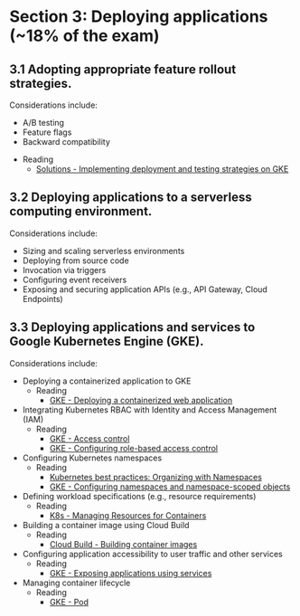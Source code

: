 # Section 3: Deploying applications (~18% of the exam)

## 3.1 Adopting appropriate feature rollout strategies.

Considerations include:

<!-- * Blue/green deployments -->
* A/B testing
* Feature flags
* Backward compatibility
<!-- * Traffic-splitting deployments
    * Reading
        * [AppEngine - Spliting Traffic](https://cloud.google.com/appengine/docs/standard/python/splitting-traffic)
* Rolling deployments
    * Reading
        * [Compute Engine - Automatically rolling out updates to instances in a MIG](https://cloud.google.com/compute/docs/instance-groups/rolling-out-updates-to-managed-instance-groups)
        * [GKE - Performing rolling updates](https://cloud.google.com/kubernetes-engine/docs/how-to/updating-apps)
* Canary deployments
    * Reading
        * [Solutions - Automating Canary Analysis on Google Kubernetes Engine with Spinnaker](https://cloud.google.com/solutions/automated-canary-analysis-kubernetes-engine-spinnaker)
    * Video
        * [Canary Deployments With Istio and Kubernetes Using Spinnaker (Cloud Next '19)](https://www.youtube.com/watch?v=CmZWau04ZS4) -->
* Reading
    * [Solutions - Implementing deployment and testing strategies on GKE](https://cloud.google.com/solutions/implementing-deployment-and-testing-strategies-on-gke)

<!-- ## 3.2 Deploying applications and services on Compute Engine.

Considerations include:

* Installing an application into a virtual machine (VM)
    * Reading
        * [Compute Engine - Running startup scripts](https://cloud.google.com/compute/docs/startupscript)
* Managing service accounts for VMs
    * Reading
        * [Compute Engine - Service accounts](https://cloud.google.com/compute/docs/access/service-accounts)
* Bootstrapping applications
    * Reading
        * [Compute Engine - Running startup scripts](https://cloud.google.com/compute/docs/startupscript)
* Exporting application logs and metrics
    * Reading
        * [Operations Suite - Overview of logs exports](https://cloud.google.com/logging/docs/export)
        * [Cloud Monitoring metric export](https://cloud.google.com/solutions/stackdriver-monitoring-metric-export)
* Managing Compute Engine VM images and binaries
    * Reading
        * [Compute Engine - Images](https://cloud.google.com/compute/docs/images)
        * [Compute Engine - Image management best practices](https://cloud.google.com/compute/docs/images/image-management-best-practices) -->

## 3.2 Deploying applications to a serverless computing environment.

Considerations include:

* Sizing and scaling serverless environments
* Deploying from source code
* Invocation via triggers
* Configuring event receivers
* Exposing and securing application APIs (e.g., API Gateway, Cloud Endpoints)

## 3.3 Deploying applications and services to Google Kubernetes Engine (GKE).

Considerations include:

* Deploying a containerized application to GKE
    * Reading
        * [GKE - Deploying a containerized web application](https://cloud.google.com/kubernetes-engine/docs/tutorials/hello-app)
* Integrating Kubernetes RBAC with Identity and Access Management (IAM)
    * Reading
        * [GKE - Access control](https://cloud.google.com/kubernetes-engine/docs/concepts/access-control)
        * [GKE - Configuring role-based access control](https://cloud.google.com/kubernetes-engine/docs/how-to/role-based-access-control)
* Configuring Kubernetes namespaces
    * Reading
        * [Kubernetes best practices: Organizing with Namespaces](https://cloud.google.com/blog/products/containers-kubernetes/kubernetes-best-practices-organizing-with-namespaces)
        * [GKE - Configuring namespaces and namespace-scoped objects](https://cloud.google.com/kubernetes-engine/docs/add-on/config-sync/how-to/namespace-scoped-objects)
* Defining workload specifications (e.g., resource requirements)
    * Reading
        * [K8s - Managing Resources for Containers](https://kubernetes.io/docs/concepts/configuration/manage-resources-containers/)
* Building a container image using Cloud Build
    * Reading
        * [Cloud Build - Building container images](https://cloud.google.com/build/docs/building/build-containers)
* Configuring application accessibility to user traffic and other services
    * Reading
        * [GKE - Exposing applications using services](https://cloud.google.com/kubernetes-engine/docs/how-to/exposing-apps)
* Managing container lifecycle
    * Reading
        * [GKE - Pod](https://cloud.google.com/kubernetes-engine/docs/concepts/pod)
<!-- * Define Kubernetes resources and configurations
    * Reading
        * [K8s - Managing Resources](https://kubernetes.io/docs/concepts/cluster-administration/manage-deployment/) -->

<!-- ## 3.4 Deploying a Cloud Function.

Considerations include:

* Cloud Functions that are triggered via an event from Google Cloud services (e.g., Pub/Sub, Cloud Storage objects)
    * [Cloud Functions - Events and Triggers](https://cloud.google.com/functions/docs/concepts/events-triggers)
* Cloud Functions that are invoked via HTTP
    * [Cloud Functions - Http Functions](https://cloud.google.com/functions/docs/writing/http)
* Securing Cloud Functions
    * [Securing Google Cloud Functions](https://cloud.google.com/functions/docs/securing)

## 3.5 Using service accounts.

Considerations include:

* Creating a service account according to the principle of least privilege
    * [Understanding service accounts](https://cloud.google.com/iam/docs/understanding-service-accounts)
    * [Using IAM securely - Least privilege](https://cloud.google.com/iam/docs/using-iam-securely#least_privilege)
* Downloading and using a service account private key file
    * [IAM - Creating and managing service account keys](https://cloud.google.com/iam/docs/creating-managing-service-account-keys) -->

